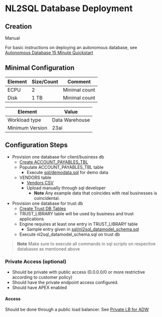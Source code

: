 # NL2SQL Database Deployment

## Creation
Manual 

For basic instructions on deploying an autonomous database, see [Autonomous Database 15 Minute Quickstart](https://livelabs.oracle.com/pls/apex/r/dbpm/livelabs/run-workshop?p210_wid=928&p210_wec=&session=110849810147522)

## Minimal Configuration
| Element | Size/Count| Comment |
|---------|-----------|---------|
| ECPU    | 2 | Minimal count |
| Disk    | 1 TB | Minimal count |

| Element |  Value  |
|---------|-----------|
| Workload type | Data Warehouse |
| Minimum Version | 23ai |

## Configuration Steps 
- Provision one database for client/business db 
    - [Create ACCOUNT_PAYABLES_TBL](../../../sql/tbl_ddl.sql)
    - Populate ACCOUNT_PAYABLES_TBL table 
        - Execute [sql/demodata.sql](../../../sql/demodata.sql) for demo data 
    - VENDORS table 
        - [Vendors CSV](../../../clientApp/vendors-export.csv)
        - Upload manually through sql developer
            - **Note** Any example data that coincides with real businesses is coincidental. 
- Provision one database for trust db 
    - [Create Trust DB Tables](../../../sql/nl2sql_datamodel_schema.sql)
    - TRUST_LIBRARY table will be used by business and trust applications
    - Engine requires at least one entry in TRUST_LIBRARY table
        - Sample entry given in [sql/nl2sql_datamodel_schema.sql](../../../sql/nl2sql_datamodel_schema.sql)
    - Execute nl2sql_datamodel_schema.sql on trust db

> **Note** Make sure to execute all commands in sql scripts on respective databases as mentioned above

### Private Access (optional)
- Should be private with public access (0.0.0.0/0 or more restrictive according to customer policy)
- Should have the private endpoint access configured.
- Should have APEX enabled

#### Access
Should be done through a public load balancer. See [Private LB for ADW](../deployment/apex-private-adw-lb.md)